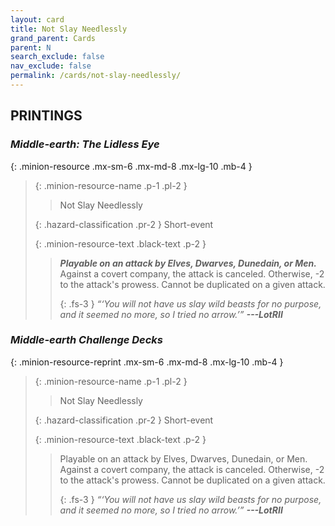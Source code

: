 ```yaml
---
layout: card
title: Not Slay Needlessly
grand_parent: Cards
parent: N
search_exclude: false
nav_exclude: false
permalink: /cards/not-slay-needlessly/
---
```


## PRINTINGS


### _Middle-earth: The Lidless Eye_

{: .minion-resource .mx-sm-6 .mx-md-8 .mx-lg-10 .mb-4 }
> {: .minion-resource-name .p-1 .pl-2 }
> > <div class="hazard-mp"></div>
> > <div class="card-name">Not Slay Needlessly</div>
>
> {: .hazard-classification .pr-2 }
> Short-event
>
> {: .minion-resource-text .black-text .p-2 }
> > ***Playable on an attack by Elves, Dwarves, Dunedain, or Men.*** Against a covert company, the attack is canceled. Otherwise, -2 to the attack's prowess. Cannot be duplicated on a given attack.   
> > 
> > {: .fs-3 } 
> > _“‘You will not have us slay wild beasts for no purpose, and it seemed no more, so I tried no arrow.’”_ ***---&#65279;LotRII*** 
> 

### _Middle-earth Challenge Decks_

{: .minion-resource-reprint .mx-sm-6 .mx-md-8 .mx-lg-10 .mb-4 }
> {: .minion-resource-name .p-1 .pl-2 }
> > <div class="hazard-mp"></div>
> > <div class="card-name">Not Slay Needlessly</div>
>
> {: .hazard-classification .pr-2 }
> Short-event
>
> {: .minion-resource-text .black-text .p-2 }
> > Playable on an attack by Elves, Dwarves, Dunedain, or Men. Against a covert company, the attack is canceled. Otherwise, -2 to the attack's prowess. Cannot be duplicated on a given attack.   
> > 
> > {: .fs-3 } 
> > _“‘You will not have us slay wild beasts for no purpose, and it seemed no more, so I tried no arrow.’”_ ***---&#65279;LotRII*** 
> 
